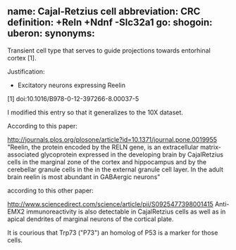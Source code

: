 name: Cajal-Retzius cell
abbreviation: CRC
definition: +Reln +Ndnf -Slc32a1
go:
shogoin: 
uberon:
synonyms:
---

Transient cell type that serves to guide projections towards entorhinal cortex [1].

Justification:

* Excitatory neurons expressing Reelin

[1] doi:10.1016/B978-0-12-397266-8.00037-5

I modified this entry so that it generalizes to the 10X dataset.

According to this paper:

http://journals.plos.org/plosone/article?id=10.1371/journal.pone.0019955
"Reelin, the protein encoded by the RELN gene, is an extracellular matrix-associated glycoprotein expressed in the developing brain by CajalRetzius cells in the marginal zone of the cortex and hippocampus and by the cerebellar granule cells in the in the external granule cell layer. In the adult brain reelin is most abundant in GABAergic neurons"

according to this other paper:

http://www.sciencedirect.com/science/article/pii/S0925477398001415
Anti-EMX2 immunoreactivity is also detectable in CajalRetzius cells as well as in apical dendrites of marginal neurons of the cortical plate.


It is courious that Trp73 ("P73") an homolog of P53 is a marker for those cells.
